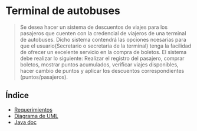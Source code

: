 # Terminal de autobuses
> Se desea hacer un sistema de descuentos de viajes para los pasajeros que cuenten con la credencial de viajeros de una terminal de autobuses.
Dicho sistema contendrá las opciones ncesarias para que el usuario(Secretario o secretaria de la terminal) tenga la facilidad de ofrecer un excelente servicio en la compra de boletos.
El sistema debe realizar lo siguiente: Realizar el registro del pasajero, comprar boletos, mostrar puntos acumulados, verificar viajes disponibles, hacer cambio de puntos y aplicar los descuentos correspondientes (puntos/pasajeros).

## Índice

  - [Requerimientos](https://github.com/WilderTurriza/PropuestaFinal/blob/main/docs/Requerimientos.md)
  - [Diagrama de UML](https://github.com/WilderTurriza/PropuestaFinal/blob/main/docs/Diagrama.md)
  - [Java doc](https://github.com/WilderTurriza/PropuestaFinal/blob/main/docs/Requerimientos.md)
 
